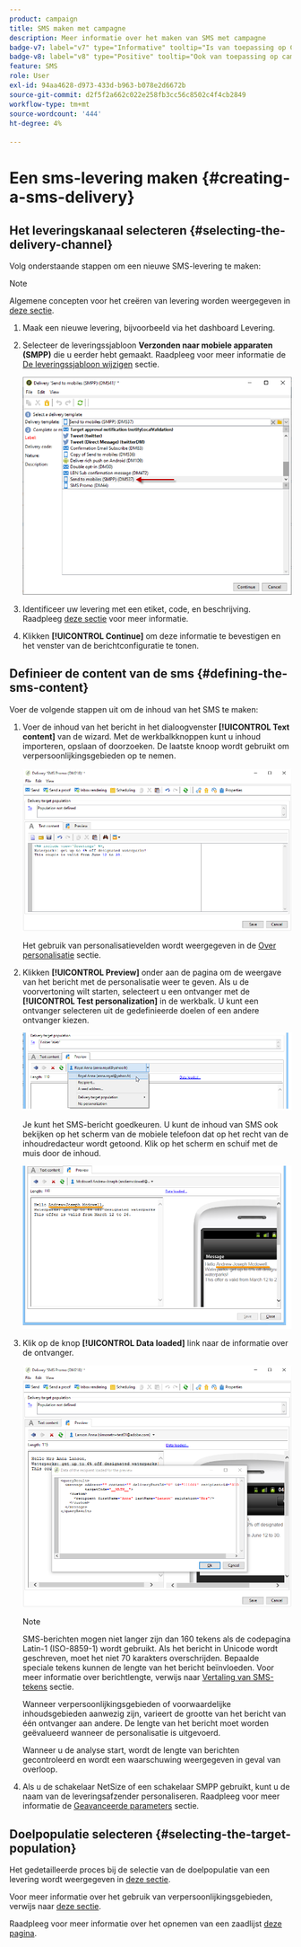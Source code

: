 ```yaml
---
product: campaign
title: SMS maken met campagne
description: Meer informatie over het maken van SMS met campagne
badge-v7: label="v7" type="Informative" tooltip="Is van toepassing op Campaign Classic v7"
badge-v8: label="v8" type="Positive" tooltip="Ook van toepassing op campagne v8"
feature: SMS
role: User
exl-id: 94aa4628-d973-433d-b963-b078e2d6672b
source-git-commit: d2f5f2a662c022e258fb3cc56c8502c4f4cb2849
workflow-type: tm+mt
source-wordcount: '444'
ht-degree: 4%

---
```


# Een sms-levering maken {#creating-a-sms-delivery}

## Het leveringskanaal selecteren {#selecting-the-delivery-channel}

Volg onderstaande stappen om een nieuwe SMS-levering te maken:

>[!NOTE]
>
>Algemene concepten voor het creëren van levering worden weergegeven in [deze sectie](steps-about-delivery-creation-steps.md).

1. Maak een nieuwe levering, bijvoorbeeld via het dashboard Levering.
1. Selecteer de leveringssjabloon **Verzonden naar mobiele apparaten (SMPP)** die u eerder hebt gemaakt. Raadpleeg voor meer informatie de [De leveringssjabloon wijzigen](sms-set-up.md#changing-the-delivery-template) sectie.

   ![](assets/s_user_mobile_wizard.png)

1. Identificeer uw levering met een etiket, code, en beschrijving. Raadpleeg [deze sectie](steps-create-and-identify-the-delivery.md#identifying-the-delivery) voor meer informatie.
1. Klikken **[!UICONTROL Continue]** om deze informatie te bevestigen en het venster van de berichtconfiguratie te tonen.

## Definieer de content van de sms {#defining-the-sms-content}

Voer de volgende stappen uit om de inhoud van het SMS te maken:

1. Voer de inhoud van het bericht in het dialoogvenster **[!UICONTROL Text content]** van de wizard. Met de werkbalkknoppen kunt u inhoud importeren, opslaan of doorzoeken. De laatste knoop wordt gebruikt om verpersoonlijkingsgebieden op te nemen.

   ![](assets/s_ncs_user_wizard_sms01_138.png)

   Het gebruik van personalisatievelden wordt weergegeven in de [Over personalisatie](about-personalization.md) sectie.

1. Klikken **[!UICONTROL Preview]** onder aan de pagina om de weergave van het bericht met de personalisatie weer te geven. Als u de voorvertoning wilt starten, selecteert u een ontvanger met de **[!UICONTROL Test personalization]** in de werkbalk. U kunt een ontvanger selecteren uit de gedefinieerde doelen of een andere ontvanger kiezen.

   ![](assets/s_ncs_user_wizard_sms01_139.png)

   Je kunt het SMS-bericht goedkeuren. U kunt de inhoud van SMS ook bekijken op het scherm van de mobiele telefoon dat op het recht van de inhoudredacteur wordt getoond. Klik op het scherm en schuif met de muis door de inhoud.

   ![](assets/s_ncs_user_wizard_sms01_140.png)

1. Klik op de knop **[!UICONTROL Data loaded]** link naar de informatie over de ontvanger.

   ![](assets/s_user_mobile_wizard_sms_02.png)

   >[!NOTE]
   >
   >SMS-berichten mogen niet langer zijn dan 160 tekens als de codepagina Latin-1 (ISO-8859-1) wordt gebruikt. Als het bericht in Unicode wordt geschreven, moet het niet 70 karakters overschrijden. Bepaalde speciale tekens kunnen de lengte van het bericht beïnvloeden. Voor meer informatie over berichtlengte, verwijs naar [Vertaling van SMS-tekens](#about-character-transliteration) sectie.
   >
   >Wanneer verpersoonlijkingsgebieden of voorwaardelijke inhoudsgebieden aanwezig zijn, varieert de grootte van het bericht van één ontvanger aan andere. De lengte van het bericht moet worden geëvalueerd wanneer de personalisatie is uitgevoerd.
   >
   >Wanneer u de analyse start, wordt de lengte van berichten gecontroleerd en wordt een waarschuwing weergegeven in geval van overloop.

1. Als u de schakelaar NetSize of een schakelaar SMPP gebruikt, kunt u de naam van de leveringsafzender personaliseren. Raadpleeg voor meer informatie de [Geavanceerde parameters](#advanced-parameters) sectie.

## Doelpopulatie selecteren {#selecting-the-target-population}

Het gedetailleerde proces bij de selectie van de doelpopulatie van een levering wordt weergegeven in [deze sectie](steps-defining-the-target-population.md).

Voor meer informatie over het gebruik van verpersoonlijkingsgebieden, verwijs naar [deze sectie](about-personalization.md).

Raadpleeg voor meer informatie over het opnemen van een zaadlijst [deze pagina](about-seed-addresses.md).
